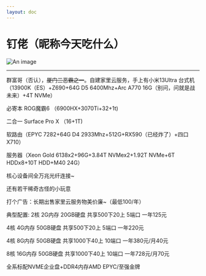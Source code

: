 ```yaml
---
layout: doc
---
```

# 钉佬（昵称今天吃什么）
![An image](http://q1.qlogo.cn/g?b=qq&nk=3363880992&s=160)
_________________
群富哥（否认），~~厦门三恶霸之一~~。自建家里云服务，手上有小米13Ultra
台式机（13900K（ES）+Z690+64G D5 6400Mhz+Arc A770 16G（别问，问就是战未来）+4T NVMe）

必寄本 ROG魔霸6 （6900HX+3070Ti+32+1t)

二合一 Surface Pro X （16+1T)

软路由（EPYC 7282+64G D4 2933Mhz+512G+RX590（已经炸了）+四口X710）

服务器（Xeon Gold 6138x2+96G+3.84T NVMex2+1.92T NVMe+6T HDDx8+10T HDD+M40 24G）

核心设备间全万兆光纤连接~

还有若干稀奇古怪的小玩意

打个广告：长期出售家里云服务物美价廉~（最低100/年）

典型配置: 2核 2G内存 20GB硬盘 共享500下20上 5端口 一年125元

4核 4G内存 50GB硬盘 共享500下20上 5端口 一年220元

4核 8G内存 50GB硬盘 共享1000下40上 10端口 一年380元/月40元

8核 16G内存 50GB硬盘 共享1000下40上 10端口 一年728元/月70元

全系标配NVME企业盘+DDR4内存AMD EPYC/至强金牌
